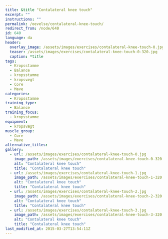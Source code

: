 ```yaml
---
title: &title "Contalateral knee touch"
excerpt: ""
instructions: ""
permalink: /oevelse/contalateral-knee-touch/
redirect_from: /node/640
id: 640
language: da
header:
  overlay_image: /assets/images/exercises/contalateral-knee-touch-0.jpg
  teaser: /assets/images/exercises/contalateral-knee-touch-0-320.jpg
  caption: *title
tags:
  - Kropsstamme
  - Balance
  - kropsstamme
  - kropsvægt
  - Core
  - Mave
categories:
  - Kropsstamme
training_type: 
  - Balance
training_focus: 
  - kropsstamme
equipment:
  - kropsvægt
muscle_group:
  - Core
  - Mave
alternative_titles:
gallery:
  - url: /assets/images/exercises/contalateral-knee-touch-0.jpg
    image_path: /assets/images/exercises/contalateral-knee-touch-0-320.jpg
    alt: "Contalateral knee touch"
    title: "Contalateral knee touch"
  - url: /assets/images/exercises/contalateral-knee-touch-1.jpg
    image_path: /assets/images/exercises/contalateral-knee-touch-1-320.jpg
    alt: "Contalateral knee touch"
    title: "Contalateral knee touch"
  - url: /assets/images/exercises/contalateral-knee-touch-2.jpg
    image_path: /assets/images/exercises/contalateral-knee-touch-2-320.jpg
    alt: "Contalateral knee touch"
    title: "Contalateral knee touch"
  - url: /assets/images/exercises/contalateral-knee-touch-3.jpg
    image_path: /assets/images/exercises/contalateral-knee-touch-3-320.jpg
    alt: "Contalateral knee touch"
    title: "Contalateral knee touch"
last_modified_at: 2015-03-27T13:54:11Z
---
```



